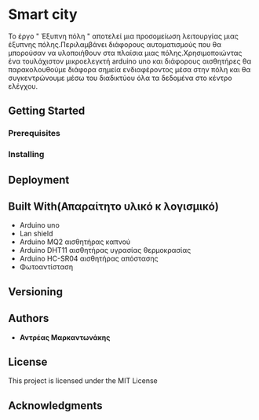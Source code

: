 # Smart city

Το έργο  " Έξυπνη πόλη " αποτελεί μια προσομείωση λειτουργίας μιας έξυπνης πόλης.Περιλαμβάνει διάφορους αυτοματισμούς που θα μπορούσαν να υλοποιήθουν 
στα πλαίσια μιας πόλης.Χρησιμοποιώντας ένα τουλάχιστον μικροελεγκτή arduino uno και διάφορους αισθητήρες θα παρακολουθούμε διάφορα σημεία ενδιαφέροντος
μέσα στην πόλη και θα συγκεντρώνουμε μέσω του διαδικτύου όλα τα δεδομένα στο κέντρο ελέγχου.
## Getting Started


### Prerequisites


### Installing



## Deployment



## Built With(Απαραίτητο υλικό κ λογισμικό)

* Arduino uno 
* Lan shield 
* Arduino MQ2 αισθητήρας καπνού
* Arduino DHT11  αισθητήρας υγρασίας θερμοκρασίας
* Arduino HC-SR04 αισθητήρας απόστασης
* Φωτοαντίσταση 

## Versioning


## Authors

* **Αντρέας Μαρκαντωνάκης** 
## License

This project is licensed under the MIT License
## Acknowledgments


